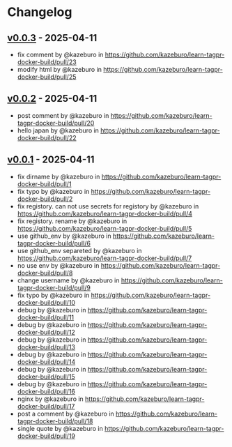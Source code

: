 # Changelog

## [v0.0.3](https://github.com/kazeburo/learn-tagpr-docker-build/compare/v0.0.2...v0.0.3) - 2025-04-11
- fix comment by @kazeburo in https://github.com/kazeburo/learn-tagpr-docker-build/pull/23
- modify html by @kazeburo in https://github.com/kazeburo/learn-tagpr-docker-build/pull/25

## [v0.0.2](https://github.com/kazeburo/learn-tagpr-docker-build/compare/v0.0.1...v0.0.2) - 2025-04-11
- post comment by @kazeburo in https://github.com/kazeburo/learn-tagpr-docker-build/pull/20
- hello japan by @kazeburo in https://github.com/kazeburo/learn-tagpr-docker-build/pull/22

## [v0.0.1](https://github.com/kazeburo/learn-tagpr-docker-build/commits/v0.0.1) - 2025-04-11
- fix dirname by @kazeburo in https://github.com/kazeburo/learn-tagpr-docker-build/pull/1
- fix typo by @kazeburo in https://github.com/kazeburo/learn-tagpr-docker-build/pull/2
- fix registory. can not use secrets for registory by @kazeburo in https://github.com/kazeburo/learn-tagpr-docker-build/pull/4
- fix registory. rename by @kazeburo in https://github.com/kazeburo/learn-tagpr-docker-build/pull/5
- use github_env by @kazeburo in https://github.com/kazeburo/learn-tagpr-docker-build/pull/6
- use github_env separeted by @kazeburo in https://github.com/kazeburo/learn-tagpr-docker-build/pull/7
- no use env by @kazeburo in https://github.com/kazeburo/learn-tagpr-docker-build/pull/8
- change username by @kazeburo in https://github.com/kazeburo/learn-tagpr-docker-build/pull/9
- fix typo by @kazeburo in https://github.com/kazeburo/learn-tagpr-docker-build/pull/10
- debug by @kazeburo in https://github.com/kazeburo/learn-tagpr-docker-build/pull/11
- debug by @kazeburo in https://github.com/kazeburo/learn-tagpr-docker-build/pull/12
- debug by @kazeburo in https://github.com/kazeburo/learn-tagpr-docker-build/pull/13
- debug by @kazeburo in https://github.com/kazeburo/learn-tagpr-docker-build/pull/14
- debug by @kazeburo in https://github.com/kazeburo/learn-tagpr-docker-build/pull/15
- debug by @kazeburo in https://github.com/kazeburo/learn-tagpr-docker-build/pull/16
- nginx by @kazeburo in https://github.com/kazeburo/learn-tagpr-docker-build/pull/17
- post a comment by @kazeburo in https://github.com/kazeburo/learn-tagpr-docker-build/pull/18
- single quote by @kazeburo in https://github.com/kazeburo/learn-tagpr-docker-build/pull/19
